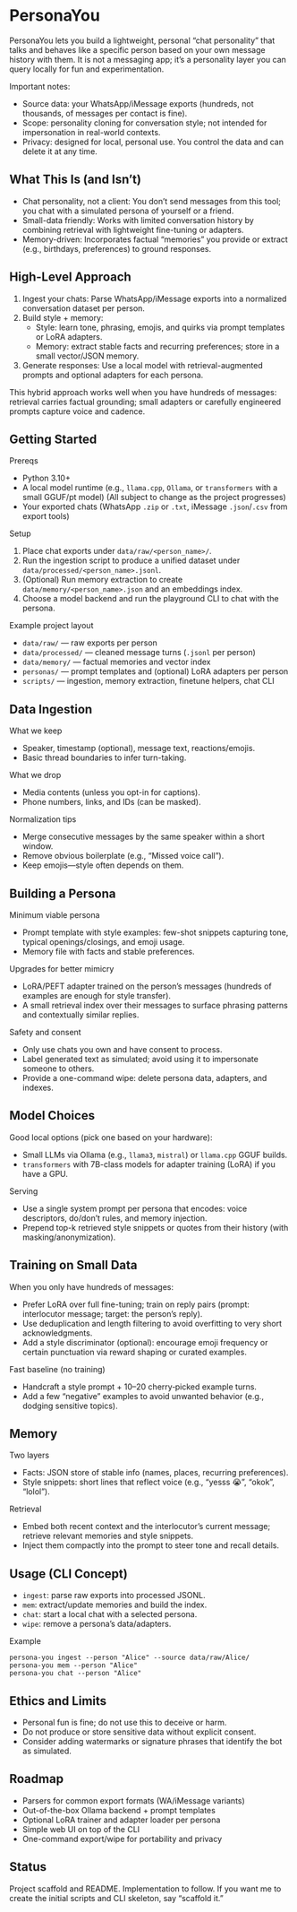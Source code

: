 # PersonaYou

PersonaYou lets you build a lightweight, personal “chat personality” that talks and behaves like a specific person based on your own message history with them. It is not a messaging app; it’s a personality layer you can query locally for fun and experimentation.

Important notes:
- Source data: your WhatsApp/iMessage exports (hundreds, not thousands, of messages per contact is fine).
- Scope: personality cloning for conversation style; not intended for impersonation in real-world contexts.
- Privacy: designed for local, personal use. You control the data and can delete it at any time.

## What This Is (and Isn’t)
- Chat personality, not a client: You don’t send messages from this tool; you chat with a simulated persona of yourself or a friend.
- Small-data friendly: Works with limited conversation history by combining retrieval with lightweight fine-tuning or adapters.
- Memory-driven: Incorporates factual “memories” you provide or extract (e.g., birthdays, preferences) to ground responses.

## High-Level Approach
1. Ingest your chats: Parse WhatsApp/iMessage exports into a normalized conversation dataset per person.
2. Build style + memory:
   - Style: learn tone, phrasing, emojis, and quirks via prompt templates or LoRA adapters.
   - Memory: extract stable facts and recurring preferences; store in a small vector/JSON memory.
3. Generate responses: Use a local model with retrieval-augmented prompts and optional adapters for each persona.

This hybrid approach works well when you have hundreds of messages: retrieval carries factual grounding; small adapters or carefully engineered prompts capture voice and cadence.

## Getting Started

Prereqs
- Python 3.10+
- A local model runtime (e.g., `llama.cpp`, `Ollama`, or `transformers` with a small GGUF/pt model) (All subject to change as the project progresses)
- Your exported chats (WhatsApp `.zip` or `.txt`, iMessage `.json`/`.csv` from export tools)

Setup
1. Place chat exports under `data/raw/<person_name>/`.
2. Run the ingestion script to produce a unified dataset under `data/processed/<person_name>.jsonl`.
3. (Optional) Run memory extraction to create `data/memory/<person_name>.json` and an embeddings index.
4. Choose a model backend and run the playground CLI to chat with the persona.

Example project layout
- `data/raw/` — raw exports per person
- `data/processed/` — cleaned message turns (`.jsonl` per person)
- `data/memory/` — factual memories and vector index
- `personas/` — prompt templates and (optional) LoRA adapters per person
- `scripts/` — ingestion, memory extraction, finetune helpers, chat CLI

## Data Ingestion

What we keep
- Speaker, timestamp (optional), message text, reactions/emojis.
- Basic thread boundaries to infer turn-taking.

What we drop
- Media contents (unless you opt-in for captions).
- Phone numbers, links, and IDs (can be masked).

Normalization tips
- Merge consecutive messages by the same speaker within a short window.
- Remove obvious boilerplate (e.g., “Missed voice call”).
- Keep emojis—style often depends on them.

## Building a Persona

Minimum viable persona
- Prompt template with style examples: few-shot snippets capturing tone, typical openings/closings, and emoji usage.
- Memory file with facts and stable preferences.

Upgrades for better mimicry
- LoRA/PEFT adapter trained on the person’s messages (hundreds of examples are enough for style transfer).
- A small retrieval index over their messages to surface phrasing patterns and contextually similar replies.

Safety and consent
- Only use chats you own and have consent to process.
- Label generated text as simulated; avoid using it to impersonate someone to others.
- Provide a one-command wipe: delete persona data, adapters, and indexes.

## Model Choices

Good local options (pick one based on your hardware):
- Small LLMs via Ollama (e.g., `llama3`, `mistral`) or `llama.cpp` GGUF builds.
- `transformers` with 7B-class models for adapter training (LoRA) if you have a GPU.

Serving
- Use a single system prompt per persona that encodes: voice descriptors, do/don’t rules, and memory injection.
- Prepend top-k retrieved style snippets or quotes from their history (with masking/anonymization).

## Training on Small Data

When you only have hundreds of messages:
- Prefer LoRA over full fine-tuning; train on reply pairs (prompt: interlocutor message; target: the person’s reply).
- Use deduplication and length filtering to avoid overfitting to very short acknowledgments.
- Add a style discriminator (optional): encourage emoji frequency or certain punctuation via reward shaping or curated examples.

Fast baseline (no training)
- Handcraft a style prompt + 10–20 cherry‑picked example turns.
- Add a few “negative” examples to avoid unwanted behavior (e.g., dodging sensitive topics).

## Memory

Two layers
- Facts: JSON store of stable info (names, places, recurring preferences).
- Style snippets: short lines that reflect voice (e.g., “yesss 😭”, “okok”, “lolol”).

Retrieval
- Embed both recent context and the interlocutor’s current message; retrieve relevant memories and style snippets.
- Inject them compactly into the prompt to steer tone and recall details.

## Usage (CLI Concept)

- `ingest`: parse raw exports into processed JSONL.
- `mem`: extract/update memories and build the index.
- `chat`: start a local chat with a selected persona.
- `wipe`: remove a persona’s data/adapters.

Example
```
persona-you ingest --person "Alice" --source data/raw/Alice/
persona-you mem --person "Alice"
persona-you chat --person "Alice"
```

## Ethics and Limits

- Personal fun is fine; do not use this to deceive or harm.
- Do not produce or store sensitive data without explicit consent.
- Consider adding watermarks or signature phrases that identify the bot as simulated.

## Roadmap

- Parsers for common export formats (WA/iMessage variants)
- Out-of-the-box Ollama backend + prompt templates
- Optional LoRA trainer and adapter loader per persona
- Simple web UI on top of the CLI
- One-command export/wipe for portability and privacy

## Status

Project scaffold and README. Implementation to follow. If you want me to create the initial scripts and CLI skeleton, say “scaffold it.”
